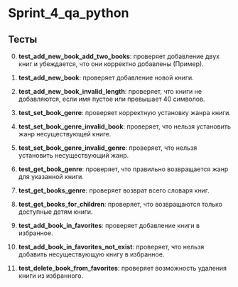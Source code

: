 # Sprint_4_qa_python


## Тесты
0. **test_add_new_book_add_two_books**: проверяет добавление двух книг и убеждается, что они корректно добавлены (Пример).

1. **test_add_new_book**: проверяет добавление новой книги.

2. **test_add_new_book_invalid_length**: проверяет, что книги не добавляются, если имя пустое или превышает 40 символов.

3. **test_set_book_genre**: проверяет корректную установку жанра книги.

4. **test_set_book_genre_invalid_book**: проверяет, что нельзя установить жанр несуществующей книге.

5. **test_set_book_genre_invalid_genre**: проверяет, что нельзя установить несуществующий жанр.

6. **test_get_book_genre**: проверяет, что правильно возвращается жанр для указанной книги.

7. **test_get_books_genre**: проверяет возврат всего словаря книг.

8. **test_get_books_for_children**: проверяет, что возвращаются только доступные детям книги.

9. **test_add_book_in_favorites**: проверяет добавление книги в избранное.

10. **test_add_book_in_favorites_not_exist**: проверяет, что нельзя добавить несуществующую книгу в избранное.

11. **test_delete_book_from_favorites**: проверяет возможность удаления книги из избранного.


